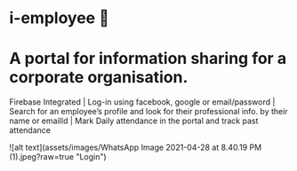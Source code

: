 # i-employee 🚀

# A portal for information sharing for a corporate organisation. 

Firebase Integrated | Log-in using facebook, google or email/password | Search for an employee’s profile and look for their professional info. by their name or emailId | Mark Daily attendance in the portal and track past attendance

![alt text](assets/images/WhatsApp Image 2021-04-28 at 8.40.19 PM (1).jpeg?raw=true "Login")
